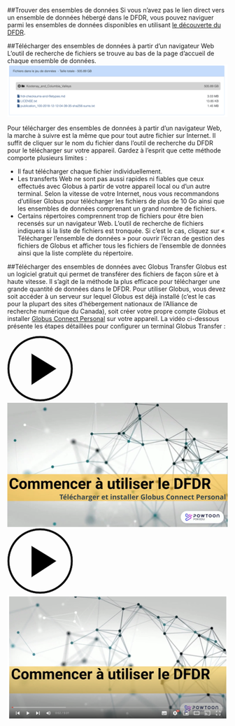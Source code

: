 ##Trouver des ensembles de données
Si vous n’avez pas le lien direct vers un ensemble de données hébergé dans le DFDR, 
vous pouvez naviguer parmi les ensembles de données disponibles en utilisant [le découverte du DFDR](https://www.frdr-dfdr.ca/discover/html/discovery-ui.html?q=*&Collection=FRDR).

##Télécharger des ensembles de données à partir d’un navigateur Web
L’outil de recherche de fichiers se trouve au bas de la page d’accueil de chaque ensemble de données.
<a href="/docs/img/screenshots/téléchargement_données/toile_télécharger.png" class="screenshot-lightbox">
<img src="/docs/img/screenshots/téléchargement_données/toile_télécharger.png" alt="Capture d'écran montrant le widget de navigation de fichiers sur la page d'accueil de l'élément FRDR." class="screenshot"/>
</a>

Pour télécharger des ensembles de données à partir d’un navigateur Web, la marche à suivre est la même que pour tout autre fichier sur Internet. Il suffit de cliquer sur le nom du fichier dans l’outil de recherche du DFDR pour le télécharger sur votre appareil. Gardez à l’esprit que cette méthode comporte plusieurs limites :

* Il faut télécharger chaque fichier individuellement.
* Les transferts Web ne sont pas aussi rapides ni fiables que ceux effectués avec Globus à partir de votre appareil local ou d’un autre terminal. Selon la vitesse de votre Internet, nous vous recommandons d’utiliser Globus pour télécharger les fichiers de plus de 10 Go ainsi que les ensembles de données comprenant un grand nombre de fichiers.
* Certains répertoires comprennent trop de fichiers pour être bien recensés sur un navigateur Web. L’outil de recherche de fichiers indiquera si la liste de fichiers est tronquée. Si c’est le cas, cliquez sur « Télécharger l’ensemble de données » pour ouvrir l’écran de gestion des fichiers de Globus et afficher tous les fichiers de l’ensemble de données ainsi que la liste complète du répertoire.

##Télécharger des ensembles de données avec Globus Transfer
Globus est un logiciel gratuit qui permet de transférer des fichiers de façon sûre et à haute vitesse. Il s’agit de la méthode la plus efficace pour télécharger une grande quantité de données dans le DFDR. Pour utiliser Globus, vous devez soit accéder à un serveur sur lequel Globus est déjà installé (c’est le cas pour la plupart des sites d’hébergement nationaux de l’Alliance de recherche numérique du Canada), soit créer votre propre compte Globus et installer [Globus Connect Personal](https://www.globus.org/globus-connect-personal)  sur votre appareil.
La vidéo ci-dessous présente les étapes détaillées pour configurer un terminal Globus Transfer :

<div class="video-wrap">
<a href="https://www.youtube.com/watch?v=fOAMB2VHC24&list=PLX9EpizS4A0suoSV2N0nn9parl96xHPkz&index=10" target="_blank">
  <div class="video-play-btn">
    <svg xmlns="http://www.w3.org/2000/svg" width="150px" height="150px" viewbox="0 0 150 150" version="1.1">
        <path stroke="#cccccc" stroke-width="2px" d="M150,0A150,150,0,1,0,300,150,150,150,0,0,0,150,0Zm0,290A140,140,0,1,1,290,150,140,140,0,0,1,150,290Z" transform="matrix(0.5,0,0,0.5,0,0)"></path>
        <polygon stroke="#cccccc" stroke-width="2px" points="225 150 110 80 110 225 225 150" transform="matrix(0.5,0,0,0.5,0,0)"></polygon>
    </svg>
  </div>
  <img class="video-placeholder" src="/docs/img/video_placeholders/fr/installer_globus.png" alt="Aperçu vidéo : comment télécharger et installer Globus Connect Personal.">
</a>
</div>

<div class="video-wrap">
<a href="https://www.youtube.com/watch?v=zSdpMNlIlpk&list=PLX9EpizS4A0suoSV2N0nn9parl96xHPkz&index=11" target="_blank">
  <div class="video-play-btn">
    <svg xmlns="http://www.w3.org/2000/svg" width="150px" height="150px" viewbox="0 0 150 150" version="1.1">
        <path stroke="#cccccc" stroke-width="2px" d="M150,0A150,150,0,1,0,300,150,150,150,0,0,0,150,0Zm0,290A140,140,0,1,1,290,150,140,140,0,0,1,150,290Z" transform="matrix(0.5,0,0,0.5,0,0)"></path>
        <polygon stroke="#cccccc" stroke-width="2px" points="225 150 110 80 110 225 225 150" transform="matrix(0.5,0,0,0.5,0,0)"></polygon>
    </svg>
  </div>
  <img class="video-placeholder" src="/docs/img/video_placeholders/fr/téléchargement_youtube.png" alt="Aperçu vidéo: comment télécharger et installer Globus Connect Personal.">
</a>
</div>
